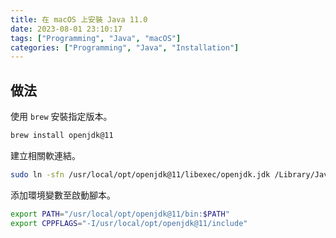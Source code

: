 ```yaml
---
title: 在 macOS 上安裝 Java 11.0
date: 2023-08-01 23:10:17
tags: ["Programming", "Java", "macOS"]
categories: ["Programming", "Java", "Installation"]
---
```


## 做法

使用 `brew` 安裝指定版本。

```bash
brew install openjdk@11
```

建立相關軟連結。

```bash
sudo ln -sfn /usr/local/opt/openjdk@11/libexec/openjdk.jdk /Library/Java/JavaVirtualMachines/openjdk-11.jdk
```

添加環境變數至啟動腳本。

```bash
export PATH="/usr/local/opt/openjdk@11/bin:$PATH"
export CPPFLAGS="-I/usr/local/opt/openjdk@11/include"
```
